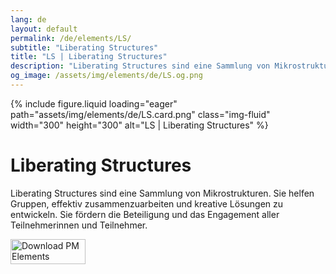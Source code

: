 ```yaml
---
lang: de
layout: default
permalink: /de/elements/LS/
subtitle: "Liberating Structures"
title: "LS | Liberating Structures"
description: "Liberating Structures sind eine Sammlung von Mikrostrukturen. Sie helfen Gruppen, effektiv zusammenzuarbeiten und kreative Lösungen zu entwickeln. Sie fördern die Beteiligung und das Engagement aller Teilnehmerinnen und Teilnehmer."
og_image: /assets/img/elements/de/LS.og.png
---
```


{% include figure.liquid loading="eager" path="assets/img/elements/de/LS.card.png" class="img-fluid" width="300" height="300" alt="LS | Liberating Structures" %}

# Liberating Structures

Liberating Structures sind eine Sammlung von Mikrostrukturen. Sie helfen Gruppen, effektiv zusammenzuarbeiten und kreative Lösungen zu entwickeln. Sie fördern die Beteiligung und das Engagement aller Teilnehmerinnen und Teilnehmer.

<a href="https://apps.apple.com/app/apple-store/id6738084498?pt=127441684&ct=website&mt=8">
  <img src="{{ "assets/img/en/appstore.png" | relative_url }}" width="120" height="40" alt="Download PM Elements">
</a>
